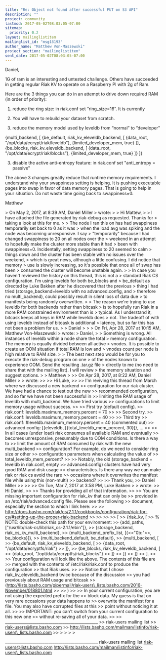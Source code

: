 ```yaml
---
title: "Re: Object not found after successful PUT on S3 API"
description: ""
project: community
lastmod: 2017-05-02T08:03:05-07:00
sitemap:
  priority: 0.2
layout: mailinglistitem
mailinglist_id: "msg18193"
author_name: "Matthew Von-Maszewski"
project_section: "mailinglistitem"
sent_date: 2017-05-02T08:03:05-07:00
---
```



Daniel,

1G of ram is an interesting and untested challenge. Others have succeeded in 
getting regular Riak KV to operate on a Raspberry PI with 2g of Ram.

Here are the 3 things you can do in an attempt to drive down required RAM (in 
order of priority):

1. reduce the ring size: in riak.conf set “ring\_size=16”. It is currently 
128. You will have to rebuild your dataset from scratch.

2. reduce the memory model used by leveldb from “normal” to “developer"

 {multi\_backend, [
 {be\_default, riak\_kv\_eleveldb\_backend, [
 {data\_root, "/opt/data/ecrypt/riak/leveldb”},
 {limited\_developer\_mem, true}
 ]},
 {be\_blocks, riak\_kv\_eleveldb\_backend, [
 {data\_root, "/opt/data/ecrypt/riak/blocks”},
 {limited\_developer\_mem, true}
 ]}
 ]}

3. disable the active anti-entropy feature: in riak.conf set "anti\_entropy = 
passive"


The above 3 changes greatly reduce that runtime memory requirements. I 
understand why your swappiness setting is helping. It is pushing executable 
pages into swap in favor of data memory pages. That is going to help in your 
situation. Do not waste time going back to swappiness=0.

Matthew



&gt; On May 2, 2017, at 8:39 AM, Daniel Miller  &gt; wrote:
&gt; 
&gt; Hi Mattew,
&gt; 
&gt; I have attached the file generated by riak-debug as requested. Thanks for 
&gt; taking a look at this for me.
&gt; 
&gt; The node I ran this on has had swappiness temporarily set back to 0 as it was 
&gt; when the load avg was spiking and the node was becoming unresponsive. I say 
&gt; "temporarily" because I had changed swappiness to 20 on all nodes over the 
&gt; weekend in an attempt to hopefully make the cluster more stable than it had 
&gt; been with swappiness=0. Incidentally, setting swappiness to 20 seemed to calm 
&gt; things down and the cluster has been stable with no issues over the weekend, 
&gt; which is great news, although a little confusing. I did notice that memory 
&gt; use is slowly increasing, so it's possible that once all of swap has been 
&gt; consumed the cluster will become unstable again.
&gt; 
&gt; In case you haven't reviewed the history on this thread, this is not a 
&gt; standard Riak CS configuration. I'm using leveldb for both be\_blocks and 
&gt; be\_default as directed by Luke Bakken after he discovered that the previous 
&gt; thing I had tried (storage\_backend=leveldb with no advanced.config, and 
&gt; therefore no multi\_backend), could possibly result in silent loss of data due 
&gt; to manifests being randomly overwritten.
&gt; 
&gt; The reason we're trying to use leveldb for both backends rather than bitcask 
&gt; is to hopefully run Riak in a more RAM constrained environment than is 
&gt; typical. As I understand it, bitcask keeps all keys in RAM while leveldb does 
&gt; not. The tradeoff of with using leveldb instead of bitcask is additional 
&gt; latency, but so far this has not been a problem for us.
&gt; 
&gt; Daniel
&gt; 
&gt; 
&gt; On Fri, Apr 28, 2017 at 10:15 AM, Matthew Von-Maszewski  &gt; wrote:
&gt; Daniel,
&gt; 
&gt; Something is wrong. All instances of leveldb within a node share the total 
&gt; memory configuration. The memory is equally divided between all active 
&gt; vnodes. It is possible to create an OOM situation if total RAM is low and 
&gt; vnodes count per node is high relative to RAM size.
&gt; 
&gt; The best next step would be for you to execute the riak-debug program on one 
&gt; of the nodes known to experience OOM. Send the resulting .tar.gz file 
&gt; directly to me (no need to share that with the mailing list). I will review 
&gt; the memory situation and suggest options.
&gt; 
&gt; Matthew
&gt; 
&gt;&gt; On Apr 28, 2017, at 8:22 AM, Daniel Miller &gt; &gt; wrote:
&gt;&gt; 
&gt;&gt; Hi Luke,
&gt;&gt; 
&gt;&gt; I'm reviving this thread from March where we discussed a new backend 
&gt;&gt; configuration for our riak cluster. We have had a chance to test out the new 
&gt;&gt; recommended configuration, and so far we have not been successful in 
&gt;&gt; limiting the RAM usage of leveldb with multi\_backend. We have tried various 
&gt;&gt; configurations to limit memory usage without success.
&gt;&gt; 
&gt;&gt; First try (default config).
&gt;&gt; riak.conf: leveldb.maximum\_memory.percent = 70
&gt;&gt; 
&gt;&gt; Second try.
&gt;&gt; riak.conf: leveldb.maximum\_memory.percent = 40
&gt;&gt; 
&gt;&gt; Third try
&gt;&gt; riak.conf: #leveldb.maximum\_memory.percent = 40 (commented out)
&gt;&gt; advanced.config: [{eleveldb, [{total\_leveldb\_mem\_percent, 30}]}, ...
&gt;&gt; 
&gt;&gt; In all cases (under load) riak consumes all available RAM and eventually 
&gt;&gt; becomes unresponsive, presumably due to OOM conditions. Is there a way to 
&gt;&gt; limit the amount of RAM consumed by riak with the new multi\_backend 
&gt;&gt; configuration? For example, do we need to consider ring size or other 
&gt;&gt; configuration parameters when calculating the value of 
&gt;&gt; total\_leveldb\_mem\_percent?
&gt;&gt; 
&gt;&gt; Notably, the old (storage\_backend = leveldb in riak.conf, empty 
&gt;&gt; advanced.config) clusters have had very good RAM and disk usage 
&gt;&gt; characteristics. Is there any way we can make riak or riak cs avoid the rare 
&gt;&gt; occasions where it overwrites the manifest file while using this (non-multi) 
&gt;&gt; backend?
&gt;&gt; 
&gt;&gt; Thank you,
&gt;&gt; Daniel Miller
&gt;&gt; 
&gt;&gt; 
&gt;&gt; On Tue, Mar 7, 2017 at 3:58 PM, Luke Bakken &gt; &gt; wrote:
&gt;&gt; Hi Daniel,
&gt;&gt; 
&gt;&gt; Thanks for providing all of that information.
&gt;&gt; 
&gt;&gt; You are missing important configuration for riak\_kv that can only be 
&gt;&gt; provided in an /etc/riak/advanced.config file. Please see the following 
&gt;&gt; document, especially the section to which I link here:
&gt;&gt; 
&gt;&gt; http://docs.basho.com/riak/cs/2.1.1/cookbooks/configuration/riak-for-cs/#setting-up-the-proper-riak-backend
&gt;&gt; 
&gt;&gt; 
&gt;&gt; 
&gt;&gt; [
&gt;&gt; {riak\_kv, [
&gt;&gt; % NOTE: double-check this path for your environment:
&gt;&gt; {add\_paths, ["/usr/lib/riak-cs/lib/riak\_cs-2.1.1/ebin"]},
&gt;&gt; {storage\_backend, riak\_cs\_kv\_multi\_backend},
&gt;&gt; {multi\_backend\_prefix\_list, [{&lt;&lt;"0b:"&gt;&gt;, be\_blocks}]},
&gt;&gt; {multi\_backend\_default, be\_default},
&gt;&gt; {multi\_backend, [
&gt;&gt; {be\_default, riak\_kv\_eleveldb\_backend, [
&gt;&gt; {data\_root, "/opt/data/ecryptfs/riak"}
&gt;&gt; ]},
&gt;&gt; {be\_blocks, riak\_kv\_eleveldb\_backend, [
&gt;&gt; {data\_root, "/opt/data/ecryptfs/riak\_blocks"}
&gt;&gt; ]}
&gt;&gt; ]}
&gt;&gt; ]}
&gt;&gt; ].
&gt;&gt; 
&gt;&gt; Your configuration will look like the above. The contents of this file are 
&gt;&gt; merged with the contents of /etc/riak/riak.conf to produce the configuration 
&gt;&gt; that Riak uses.
&gt;&gt; 
&gt;&gt; Notice that I chose riak\_kv\_eleveldb\_backend twice because of the discussion 
&gt;&gt; you had previously about RAM usage and bitcask 
&gt;&gt; (http://lists.basho.com/pipermail/riak-users\_lists.basho.com/2016-November/018801.html
&gt;&gt; 
&gt;&gt; )
&gt;&gt; 
&gt;&gt; In your current configuration, you are not using the expected prefix for the 
&gt;&gt; block data. My guess is that on very rare occasions your data happens to 
&gt;&gt; overwrite the manifest for a file. You may also have corrupted files at this 
&gt;&gt; point without noticing it at all.
&gt;&gt; 
&gt;&gt; IMPORTANT: you can't switch from your current configuration to this new one 
&gt;&gt; without re-saving all of your data.
&gt;&gt; 
&gt;&gt; \_\_\_\_\_\_\_\_\_\_\_\_\_\_\_\_\_\_\_\_\_\_\_\_\_\_\_\_\_\_\_\_\_\_\_\_\_\_\_\_\_\_\_\_\_\_\_
&gt;&gt; riak-users mailing list
&gt;&gt; riak-users@lists.basho.com 
&gt;&gt; http://lists.basho.com/mailman/listinfo/riak-users\_lists.basho.com 
&gt;&gt; 
&gt; 
&gt; 
&gt;  &gt;

\_\_\_\_\_\_\_\_\_\_\_\_\_\_\_\_\_\_\_\_\_\_\_\_\_\_\_\_\_\_\_\_\_\_\_\_\_\_\_\_\_\_\_\_\_\_\_
riak-users mailing list
riak-users@lists.basho.com
http://lists.basho.com/mailman/listinfo/riak-users\_lists.basho.com

